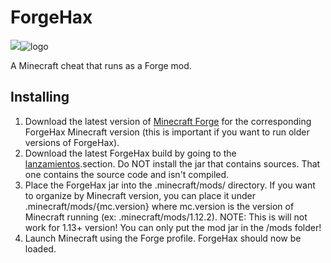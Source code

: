 # ForgeHax
![](logo.png)![logo](https://github.com/ug50/ForgeHax/assets/88290114/6a9cab5d-d397-4ddd-93be-3b133dd3ad05)


A Minecraft cheat that runs as a Forge mod.

## Installing

1. Download the latest version of [Minecraft Forge](https://files.minecraftforge.net/) for the corresponding ForgeHax Minecraft version (this is important if you want to run older versions of ForgeHax).
2. Download the latest ForgeHax build by going to the [lanzamientos](https://github.com/ug50/ForgeHax/releases).section. Do NOT install the jar that contains sources. That one contains the source code and isn't compiled.
3. Place the ForgeHax jar into the .minecraft/mods/ directory. If you want to organize by Minecraft version, you can place it under .minecraft/mods/{mc.version} where mc.version is the version of Minecraft running (ex: .minecraft/mods/1.12.2). NOTE: This is will not work for 1.13+ version! You can only put the mod jar in the /mods folder!
4. Launch Minecraft using the Forge profile. ForgeHax should now be loaded.
